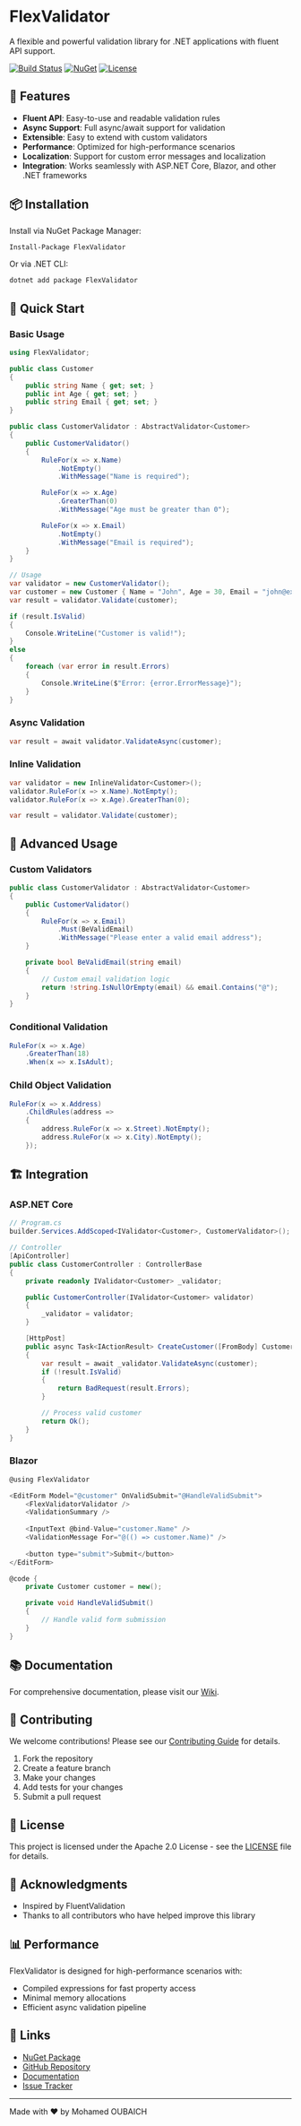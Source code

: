 ﻿# FlexValidator

A flexible and powerful validation library for .NET applications with fluent API support.

[![Build Status](https://github.com/oubaichmed/FlexValidator/workflows/CI/badge.svg)](https://github.com/oubaichmed/FlexValidator/actions)
[![NuGet](https://img.shields.io/nuget/v/FlexValidator.svg)](https://www.nuget.org/packages/FlexValidator/)
[![License](https://img.shields.io/badge/license-Apache%202.0-blue.svg)](LICENSE)

## 🚀 Features

- **Fluent API**: Easy-to-use and readable validation rules
- **Async Support**: Full async/await support for validation
- **Extensible**: Easy to extend with custom validators
- **Performance**: Optimized for high-performance scenarios
- **Localization**: Support for custom error messages and localization
- **Integration**: Works seamlessly with ASP.NET Core, Blazor, and other .NET frameworks

## 📦 Installation

Install via NuGet Package Manager:

```bash
Install-Package FlexValidator
```

Or via .NET CLI:

```bash
dotnet add package FlexValidator
```

## 🎯 Quick Start

### Basic Usage

```csharp
using FlexValidator;

public class Customer
{
    public string Name { get; set; }
    public int Age { get; set; }
    public string Email { get; set; }
}

public class CustomerValidator : AbstractValidator<Customer>
{
    public CustomerValidator()
    {
        RuleFor(x => x.Name)
            .NotEmpty()
            .WithMessage("Name is required");

        RuleFor(x => x.Age)
            .GreaterThan(0)
            .WithMessage("Age must be greater than 0");

        RuleFor(x => x.Email)
            .NotEmpty()
            .WithMessage("Email is required");
    }
}

// Usage
var validator = new CustomerValidator();
var customer = new Customer { Name = "John", Age = 30, Email = "john@example.com" };
var result = validator.Validate(customer);

if (result.IsValid)
{
    Console.WriteLine("Customer is valid!");
}
else
{
    foreach (var error in result.Errors)
    {
        Console.WriteLine($"Error: {error.ErrorMessage}");
    }
}
```

### Async Validation

```csharp
var result = await validator.ValidateAsync(customer);
```

### Inline Validation

```csharp
var validator = new InlineValidator<Customer>();
validator.RuleFor(x => x.Name).NotEmpty();
validator.RuleFor(x => x.Age).GreaterThan(0);

var result = validator.Validate(customer);
```

## 🔧 Advanced Usage

### Custom Validators

```csharp
public class CustomerValidator : AbstractValidator<Customer>
{
    public CustomerValidator()
    {
        RuleFor(x => x.Email)
            .Must(BeValidEmail)
            .WithMessage("Please enter a valid email address");
    }

    private bool BeValidEmail(string email)
    {
        // Custom email validation logic
        return !string.IsNullOrEmpty(email) && email.Contains("@");
    }
}
```

### Conditional Validation

```csharp
RuleFor(x => x.Age)
    .GreaterThan(18)
    .When(x => x.IsAdult);
```

### Child Object Validation

```csharp
RuleFor(x => x.Address)
    .ChildRules(address =>
    {
        address.RuleFor(x => x.Street).NotEmpty();
        address.RuleFor(x => x.City).NotEmpty();
    });
```

## 🏗️ Integration

### ASP.NET Core

```csharp
// Program.cs
builder.Services.AddScoped<IValidator<Customer>, CustomerValidator>();

// Controller
[ApiController]
public class CustomerController : ControllerBase
{
    private readonly IValidator<Customer> _validator;

    public CustomerController(IValidator<Customer> validator)
    {
        _validator = validator;
    }

    [HttpPost]
    public async Task<IActionResult> CreateCustomer([FromBody] Customer customer)
    {
        var result = await _validator.ValidateAsync(customer);
        if (!result.IsValid)
        {
            return BadRequest(result.Errors);
        }

        // Process valid customer
        return Ok();
    }
}
```

### Blazor

```csharp
@using FlexValidator

<EditForm Model="@customer" OnValidSubmit="@HandleValidSubmit">
    <FlexValidatorValidator />
    <ValidationSummary />
    
    <InputText @bind-Value="customer.Name" />
    <ValidationMessage For="@(() => customer.Name)" />
    
    <button type="submit">Submit</button>
</EditForm>

@code {
    private Customer customer = new();

    private void HandleValidSubmit()
    {
        // Handle valid form submission
    }
}
```

## 📚 Documentation

For comprehensive documentation, please visit our [Wiki](https://github.com/oubaichmed/FlexValidator/wiki).

## 🤝 Contributing

We welcome contributions! Please see our [Contributing Guide](CONTRIBUTING.md) for details.

1. Fork the repository
2. Create a feature branch
3. Make your changes
4. Add tests for your changes
5. Submit a pull request

## 📝 License

This project is licensed under the Apache 2.0 License - see the [LICENSE](LICENSE) file for details.

## 🙏 Acknowledgments

- Inspired by FluentValidation
- Thanks to all contributors who have helped improve this library

## 📊 Performance

FlexValidator is designed for high-performance scenarios with:
- Compiled expressions for fast property access
- Minimal memory allocations
- Efficient async validation pipeline

## 🔗 Links

- [NuGet Package](https://www.nuget.org/packages/FlexValidator/)
- [GitHub Repository](https://github.com/oubaichmed/FlexValidator)
- [Documentation](https://github.com/oubaichmed/FlexValidator/wiki)
- [Issue Tracker](https://github.com/oubaichmed/FlexValidator/issues)

---

Made with ❤️ by Mohamed OUBAICH

